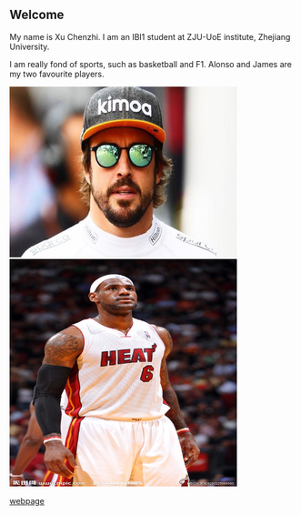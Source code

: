 ## Welcome 

My name is Xu Chenzhi. 
I am an IBI1 student at ZJU-UoE institute, Zhejiang University.

I am really fond of sports, such as basketball and F1.
Alonso and James are my two favourite players.

<img src="https://github.com/oneoutofseven/oneoutofseven.github.io/blob/main/R.jpg?raw=true" alt="Alt文本" width="400" height="300">
<img src="https://github.com/oneoutofseven/oneoutofseven.github.io/blob/main/R2.jpg?raw=true" alt="Alt文本" width="400" height="400">

[webpage](https://c.zju.edu.cn/) 
